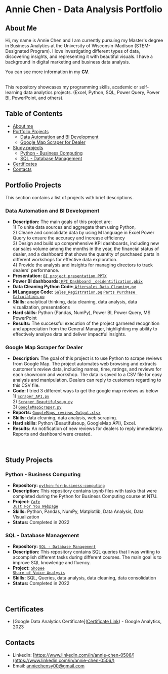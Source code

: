 # Annie Chen - Data Analysis Portfolio 
## About Me

Hi, my name is Annie Chen and I am currently pursuing my Master's degree in Business Analytics at the University of Wisconsin-Madison (STEM-Designated Program). 
I love investigating different types of data, discovering insights, and representing it with beautiful visuals.
I have a background in digital marketing and business data analysis.

You can see more information in my [**CV**](https://github.com/anniechen0506/Data-Analytics-Porfolio/blob/main/Annie%20Chen%20Resume.pdf).
<br>

<br>
This repository showcases my programming skills, academic or self-learning data analytics projects. (Excel, Python, SQL, Power Query, Power BI, PowerPoint, and others).
<br>

## Table of Contents
* [About me](#about-me)
* [Portfolio Projects](#portfolio-projects)
  - [Data Automation and BI Development](#data-automation-and-bi-development) 
  - [Google Map Scraper for Dealer](#google-map-scraper-for-dealer)
* [Study projects](#study-projects)
  - [Python - Business Computing](#python-data-analysis)
  - [SQL - Database Management](#sql-database-management)
* [Certificates](#certificates)
* [Contacts](#contacts)

## Portfolio Projects
This section contains a list of projects with brief descriptions.
### Data Automation and BI Development
* **Description:** The main goals of this project are: <br> 1) To unite data sources and aggregate them using Python, <br> 2) Cleane and consolidate data by using M language in Excel Power Query to ensure the accuracy and increase efficiency <br> 3) Design and build up comprehensive KPI dashboards, including new car sales volume among the months in the year, the financial status of dealer, and a dashboard that shows the quantity of purchased parts in different workshops for effective data exploration. <br> 4) Provide the analysis and insights for managing directors to track dealers' performance.
* **Presentation:** <a href = "https://github.com/anniechen0506/Data-Analytics-Porfolio/blob/main/Data%20Automation%20and%20BI%20Development/BI%20project%20Presentation_Annie%20Chen.pdf">
  <code>BI project presentation PPTX</code></a>
* **Power BI dashboards:**<a href = "https://github.com/anniechen0506/Data-Analytics-Porfolio/blob/main/Data%20Automation%20and%20BI%20Development/KPI%20Dashboard%20_deidentification.pbix">
  <code>KPI Dashboard _deidentification.pbix</code></a>
* **Data Cleaning Python Code:**<a href = "https://github.com/anniechen0506/Data-Analytics-Porfolio/blob/main/Data%20Automation%20and%20BI%20Development/Aftersales_Data_Cleaning.py">
  <code>Aftersales_Data_Cleaning.py</code></a> 
* **M Language Code:** <a href = "https://github.com/anniechen0506/Data-Analytics-Porfolio/blob/main/Data%20Automation%20and%20BI%20Development/Sales_Registration.pq">
  <code>Sales_Registration.pq</code></a> <a href = "https://github.com/anniechen0506/Data-Analytics-Porfolio/blob/main/Data%20Automation%20and%20BI%20Development/Parts%20Purchase%20Calculation.pq">
  <code>Parts Purchase Calculation.pq</code></a><br>
* **Skills:** analytical thinking, data cleaning, data analysis, data vizualization, presentations<br>
* **Hard skills:** Python (Pandas, NumPy), Power BI, Power Query, MS PowerPoint <br>
* **Results:** The successful execution of the project garnered recognition and appreciation from the General Manager, highlighting my ability to effectively analyze data and deliver impactful insights.

### Google Map Scraper for Dealer
* **Description:** The goal of this project is to use Python to scrape reviews from Google Map. The project automates web browsing and extracts customer's review data, including names, time, ratings, and reviews for each showroom and workshop. The data is saved to a CSV file for easy analysis and manipulation. Dealers can reply to customers regarding to this CSV file. 
* **Code:** I tried 3 different ways to get the google map reviews as below <br> 1) <a href = "https://github.com/anniechen0506/Data-Analytics-Porfolio/blob/main/Google%20Map%20Scraper%20for%20Dealer/Scraper_API.py"> <code>Scraper_API.py</code></a> <br> 2) <a href = "https://github.com/anniechen0506/Data-Analytics-Porfolio/blob/main/Google%20Map%20Scraper%20for%20Dealer/Scraper_Beautifulsoup.py"><code>Scraper_Beautifulsoup.py</code><a/><br> 3) <a href = "https://github.com/anniechen0506/Data-Analytics-Porfolio/blob/main/Google%20Map%20Scraper%20for%20Dealer/GoogleMapScraper.py"><code>GoogleMapScraper.py</code><a/><br>
* **Reports:** <a href = "https://github.com/anniechen0506/Data-Analytics-Porfolio/blob/main/Google%20Map%20Scraper%20for%20Dealer/reviews_output.xlsx">
  <code>GoogleMaps_reviews_Output.xlsx</code></a> <br>
* **Skills:** data cleaning, data analysis, web scraping.<br>
* **Hard skills:** Python (Beautifulsoup, GoogleMap API), Excel.<br>
* **Results:** An notification of new reviews for dealers to reply immediately. Reports and dashboard were created. 
<br>
 
## Study Projects
### Python - Business Computing
* **Repository:** <a href = "https://github.com/anniechen0506/Programming-for-Business-Computing-Python-2021-Fall">
  <code>python-for-business-computing</code></a>
* **Description:** This repository contains ipynb files with tasks that were completed during the Python for Business Computing course at NTU.
* **Project:** <a href = "https://github.com/anniechen0506/Programming-for-Business-Computing-Python-2021-Fall/tree/main/Final%20Project_Cafe%20Just%20For%20You"><code>Cafe Just For You Webpage</code></a>
* **Skills:** Python, Pandas, NumPy, Matplotlib, Data Analysis, Data Visualization <br>
* **Status:** Completed in 2022

### SQL - Database Management
* **Repository:** <a href = "https://github.com/anniechen0506/Database-Management-SQL-2021-Fall">
  <code>SQL - Database Management</code></a>
* **Description:** This repository contains SQL queries that I was writing to accomplish different tasks during different courses. The main goal is to improve SQL knowledge and fluency. <br>
* **Project:** <a href = "https://github.com/anniechen0506/Database-Management-SQL-2021-Fall/tree/main/Final_Project_Share%20of%20Voice%20Analysis"><code>Shopee Share of Voice Analysis</code></a>
* **Skills:** SQL, Queries, data analysis, data cleaning, data consolidation <br>
* **Status:** Completed in 2022
<br>
  
## Certificates
* [Google Data Analytics Certificate]([Certificate Link](https://skillshop.exceedlms.com/student/award/rw6Jd41chZxbHksTmP1CYygU)) - Google Analytics, 2023

## Contacts
* Linkedin: [https://www.linkedin.com/in/annie-chen-0506/](https://www.linkedin.com/in/annie-chen-0506/)
* Email: anniechensy00@gmail.com
